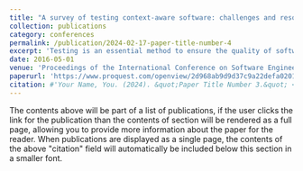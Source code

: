 ```yaml
---
title: "A survey of testing context-aware software: challenges and resolution"
collection: publications
category: conferences
permalink: /publication/2024-02-17-paper-title-number-4
excerpt: 'Testing is an essential method to ensure the quality of software. Research of testing context-aware software is gaining in importance with the rapid development of contextaware software and the increasing needs to ensure their quality. Context-aware abilities bring new challenges to testing context-aware software. This paper investigates this from the perspective of four categories of challenges: context data, adequacy criteria, adaptation and testing execution. We also describe approaches current researchers are using to solve these challenges. Our contributions ...'
date: 2016-05-01
venue: 'Proceedings of the International Conference on Software Engineering Research and Practice (SERP 2016)'
paperurl: 'https://www.proquest.com/openview/2d968ab9d9d37c9a22defa020166cf74/1?pq-origsite=gscholar&cbl=1976341'
citation: #'Your Name, You. (2024). &quot;Paper Title Number 3.&quot; <i>GitHub Journal of Bugs</i>. 1(3).'
---
```


The contents above will be part of a list of publications, if the user clicks the link for the publication than the contents of section will be rendered as a full page, allowing you to provide more information about the paper for the reader. When publications are displayed as a single page, the contents of the above "citation" field will automatically be included below this section in a smaller font.
